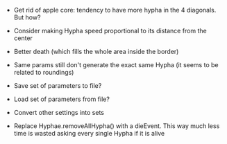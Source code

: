 - Get rid of apple core: tendency to have more hypha in the 4 diagonals. But how?
- Consider making Hypha speed proportional to its distance from the center

- Better death (which fills the whole area inside the border)

- Same params still don't generate the exact same Hypha (it seems to be related to roundings)

- Save set of parameters to file?
- Load set of parameters from file?
- Convert other settings into sets
- Replace Hyphae.removeAllHypha() with a dieEvent. This way much less time is wasted asking every single Hypha if it is alive
